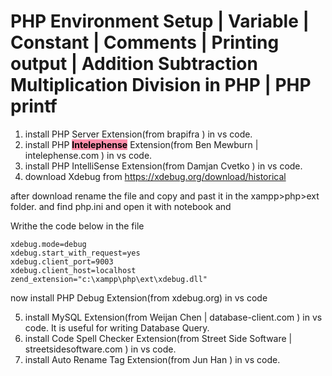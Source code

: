 # PHP Environment Setup | Variable | Constant | Comments | Printing output | Addition Subtraction Multiplication Division in PHP | PHP printf

1. install PHP Server Extension(from brapifra ) in vs code. 
2. install PHP **<mark style="background: #FF5582A6;">Intelephense</mark>** Extension(from Ben Mewburn | intelephense.com ) in vs code. 
3. install PHP IntelliSense Extension(from Damjan Cvetko ) in vs code. 
4. download Xdebug from https://xdebug.org/download/historical

after download rename the file and copy and past it in the xampp>php>ext folder. and find php.ini and open it with notebook and 

Writhe the code below in the file
```dll
xdebug.mode=debug
xdebug.start_with_request=yes
xdebug.client_port=9003
xdebug.client_host=localhost
zend_extension="c:\xampp\php\ext\xdebug.dll"
```

now install PHP Debug Extension(from xdebug.org) in vs code 

5. install MySQL Extension(from Weijan Chen | database-client.com ) in vs code. It is useful for writing Database Query. 
6. install Code Spell Checker Extension(from Street Side Software | streetsidesoftware.com ) in vs code. 
7. install Auto Rename Tag Extension(from Jun Han ) in vs code. 
